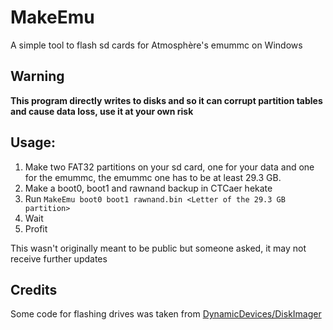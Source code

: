 # MakeEmu
A simple tool to flash sd cards for Atmosphère's emummc on Windows

## Warning
**This program directly writes to disks and so it can corrupt partition tables and cause data loss, use it at your own risk**

## Usage:
1) Make two FAT32 partitions on your sd card, one for your data and one for the emummc, the emummc one has to be at least 29.3 GB.
2) Make a boot0, boot1 and rawnand backup in CTCaer hekate
3) Run `MakeEmu boot0 boot1 rawnand.bin <Letter of the 29.3 GB partition>`
4) Wait
5) Profit

This wasn't originally meant to be public but someone asked, it may not receive further updates

## Credits
Some code for flashing drives was taken from [DynamicDevices/DiskImager](https://github.com/DynamicDevices/DiskImager)
